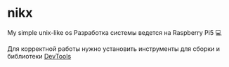 # nikx
My simple unix-like os 
Разработка системы ведется на Raspberry Pi5  :computer:  

Для корректной работы нужно установить инструменты для сборки и библиотеки
[DevTools]([http://sabaka.net](https://wiki.osdev.org/GCC_Cross-Compiler#Prebuilt_Toolchains))  


